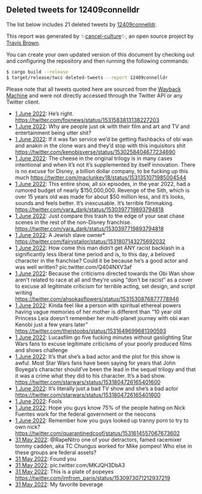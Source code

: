 ## Deleted tweets for 12409connelldr

The list below includes 21 deleted tweets by
[12409connelldr](https://twitter.com/12409connelldr).



This report was generated by ✨[cancel-culture](https://github.com/travisbrown/cancel-culture)✨,
an open source project by [Travis Brown](https://twitter.com/travisbrown).

You can create your own updated version of this document by checking out and configuring the
repository and then running the following commands:

```bash
$ cargo build --release
$ target/release/twcc deleted-tweets --report 12409connelldr
```

Please note that all tweets quoted here are sourced from the
[Wayback Machine](https://web.archive.org) and were not directly accessed through the Twitter API or
any Twitter client.

* [ 1 June 2022](https://web.archive.org/web/20220601041423/https://twitter.com/12409connelldr/status/1531851539270316032): He’s right. https://twitter.com/foxnews/status/1531583813138227203 <!--1531851539270316032-->
* [ 1 June 2022](https://web.archive.org/web/20220601041354/https://twitter.com/12409connelldr/status/1531851467040096256): Why are people just ok with their film and art and TV and entertainment being utter shit? <!--1531851467040096256-->
* [ 1 June 2022](https://web.archive.org/web/20220601041245/https://twitter.com/12409connelldr/status/1531851157215268864): If it was fan service we’d be getting flashbacks of obi wan and anakin in the clone wars and they’d stop with this inquisitors shit https://twitter.com/kenobisverse/status/1530258404677234690 <!--1531851157215268864-->
* [ 1 June 2022](https://web.archive.org/web/20220601040944/https://twitter.com/12409connelldr/status/1531850341804826624): The cheese in the original trilogy is in many cases intentional and when it’s not it’s supplemented by itself innovation. There is no excuse for Disney, a billion dollar company, to be fucking up this much https://twitter.com/maclunkey18/status/1531351071985004544 <!--1531850341804826624-->
* [ 1 June 2022](https://web.archive.org/web/20220601040853/https://twitter.com/12409connelldr/status/1531850067220566016): This entire show, all six episodes, in the year 2022, had a rumored budget of nearly $150,000,000. Revenge of the Sith, which is over 15 years old was made for about $50 million less, and it’s looks, sounds and feels better.   It’s inexcusable. It’s terrible filmmaking. https://twitter.com/vara_dark/status/1530397719893794818 <!--1531850067220566016-->
* [ 1 June 2022](https://web.archive.org/web/20220601040715/https://twitter.com/12409connelldr/status/1531849658183589888): Just compare this trash to the edge of your seat chase scenes in the rest of the non-Disney franchise. https://twitter.com/vara_dark/status/1530397719893794818 <!--1531849658183589888-->
* [ 1 June 2022](https://web.archive.org/web/20220601040616/https://twitter.com/12409connelldr/status/1531849382844301313): A Jewish slave owner* https://twitter.com/fairystailor/status/1531807143275692032 <!--1531849382844301313-->
* [ 1 June 2022](https://web.archive.org/web/20220601040436/https://twitter.com/12409connelldr/status/1531849045186121728): How come this man didn’t get ANY racist backlash in a significantly less liberal time period and is, to this day, a beloved character in the franchise?  Could it be because he’s a good actor and was well written? pic.twitter.com/Q404NXV3af <!--1531849045186121728-->
* [ 1 June 2022](https://web.archive.org/web/20220601040222/https://twitter.com/12409connelldr/status/1531848503961559040): Because the criticisms directed towards the Obi Wan show aren’t related to race at all and they’re using “don’t be racist” as a cover to excuse all legitimate criticism for terrible acting, set design, and script writing https://twitter.com/ahsokasflowers/status/1531530876877778946 <!--1531848503961559040-->
* [ 1 June 2022](https://web.archive.org/web/20220601040111/https://twitter.com/12409connelldr/status/1531848134221086721): Kinda feel like a person with spiritual ethereal powers having vague memories of her mother is different than “10 year old Princess Leia doesn’t remember her multi-planet journey with obi wan Kenobi just a few years later” https://twitter.com/thejstoobs/status/1531649699681390593 <!--1531848134221086721-->
* [ 1 June 2022](https://web.archive.org/web/20220601035917/https://twitter.com/12409connelldr/status/1531847739608293381): Lucasfilm go five fucking minutes without gaslighting Star Wars fans to excuse legitimate criticisms of your poorly produced films and shows challenge <!--1531847739608293381-->
* [ 1 June 2022](https://web.archive.org/web/20220601035846/https://twitter.com/12409connelldr/status/1531847574772240384): It’s that she’s a bad actor and the plot for this show is awful.   Most Star Wars fans have been saying for years that John Boyega’s character should’ve been the lead in the sequel trilogy and that it was a crime what they did to his character. It’s a bad show. https://twitter.com/starwars/status/1531804726165401600 <!--1531847574772240384-->
* [ 1 June 2022](https://web.archive.org/web/20220601035613/https://twitter.com/12409connelldr/status/1531846823962451968): It’s literally just a bad TV show and she’s a bad actor https://twitter.com/starwars/status/1531804726165401600 <!--1531846823962451968-->
* [ 1 June 2022](https://web.archive.org/web/20220601022203/https://twitter.com/12409connelldr/status/1531823219199582209): Fools <!--1531823219199582209-->
* [ 1 June 2022](https://web.archive.org/web/20220601020401/https://twitter.com/12409connelldr/status/1531818763057782784): Hope you guys know 75% of the people hating on Nick Fuentes work for the federal government or the neocons <!--1531818763057782784-->
* [ 1 June 2022](https://web.archive.org/web/20220601020236/https://twitter.com/12409connelldr/status/1531818428230664194): Remember how you guys looked up tranny porn to try to own nick? https://twitter.com/quarantinedcoof/status/1531614557067673602 <!--1531818428230664194-->
* [31 May 2022](https://web.archive.org/web/20220531220738/https://twitter.com/12409connelldr/status/1531759130268114944): @RapeNitro  one of your detractors, famed racemixer tommy cadden, aka TC Chungus worked for Mike pompeo! Who else in these groups are federal assets? <!--1531759130268114944-->
* [31 May 2022](https://web.archive.org/web/20220531181201/https://twitter.com/12409connelldr/status/1531699979793928192): Found you <!--1531699979793928192-->
* [31 May 2022](https://web.archive.org/web/20220531170712/https://twitter.com/12409connelldr/status/1531683641113423873): pic.twitter.com/MKJQH3DbA3 <!--1531683641113423873-->
* [31 May 2022](https://web.archive.org/web/20220531143800/https://twitter.com/12409connelldr/status/1531646094979084288): This is a plate of popeyes https://twitter.com/imfrom_paris/status/1530973071212937219 <!--1531646094979084288-->
* [31 May 2022](https://web.archive.org/web/20220531143436/https://twitter.com/12409connelldr/status/1531645270701875201): My favorite beverage <!--1531645270701875201-->
